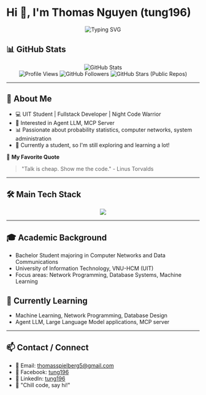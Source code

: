 # Hi 👋, I'm Thomas Nguyen (tung196)

<div align="center">
  <img src="https://readme-typing-svg.demolab.com/?lines=Welcome+to+my+GitHub!;Fullstack+Developer;Algorithm+Enthusiast;AI+Enjoyer;Let's+build+something+awesome!&center=true&width=500&height=40" alt="Typing SVG" />
</div>

## 📊 GitHub Stats

<div align="center">
  <img src="https://github-readme-stats.vercel.app/api?username=thomasNguyen-196&show_icons=true&theme=radical" alt="GitHub Stats" />
</div>

<div align="center">
  <img src="https://komarev.com/ghpvc/?username=thomasNguyen-196&color=blue" alt="Profile Views" />
  <img src="https://img.shields.io/github/followers/thomasNguyen-196?style=social" alt="GitHub Followers" />
  <img src="https://img.shields.io/github/stars/thomasNguyen-196?style=social" alt="GitHub Stars (Public Repos)" />
</div>

---

## 🚀 About Me

- 💻 UIT Student | Fullstack Developer | Night Code Warrior
- 🤖 Interested in Agent LLM, MCP Server
- 📊 Passionate about probability statistics, computer networks, system administration
- 🌱 Currently a student, so I'm still exploring and learning a lot!

💬 **My Favorite Quote**
> "Talk is cheap. Show me the code." - Linus Torvalds

---

## 🛠️ Main Tech Stack

<p align="center">
  <img src="https://skillicons.dev/icons?i=cpp,cs,python,java,ts,react,nodejs,git,docker,linux,mysql,postgres&perline=6" />
</p>

---

## 🎓 Academic Background

- Bachelor Student majoring in Computer Networks and Data Communications  
- University of Information Technology, VNU-HCM (UIT)  
- Focus areas: Network Programming, Database Systems, Machine Learning  

## 🌱 Currently Learning

- Machine Learning, Network Programming, Database Design  
- Agent LLM, Large Language Model applications, MCP server  

---

## 📫 Contact / Connect

- 📧 Email: thomasspielberg5@gmail.com  
- 📘 Facebook: [tung196](https://www.facebook.com/tung196/)  
- 💼 LinkedIn: [tung196](https://www.linkedin.com/in/tung196/)  
- 💬 "Chill code, say hi!" 

